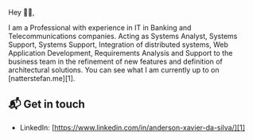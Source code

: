 Hey 👋🏻,

I am a Professional with experience in IT in Banking and Telecommunications companies.
Acting as Systems Analyst, Systems Support, Systems Support, Integration of distributed systems, Web Application Development, Requirements Analysis and Support to the business team in the refinement of new features and definition of architectural solutions. 
You can see what I am currently up to on [natterstefan.me][1].

## 📬 Get in touch

- LinkedIn: [https://www.linkedin.com/in/anderson-xavier-da-silva/][1]
